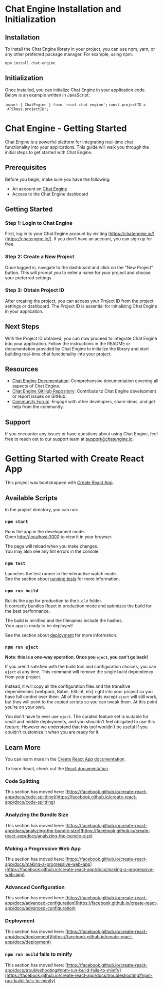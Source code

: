 # Chat Engine Installation and Initialization

## Installation

To install the Chat Engine library in your project, you can use npm, yarn, or any other preferred package manager. For example, using npm:

`npm install chat-engine`

## Initialization

Once installed, you can initialize Chat Engine in your application code. Below is an example written in JavaScript:

``import { ChatEngine } from 'react-chat-engine';``
``const projectID = 'APIkeys.projectID';``

# Chat Engine - Getting Started

Chat Engine is a powerful platform for integrating real-time chat functionality into your applications. This guide will walk you through the initial steps to get started with Chat Engine.

## Prerequisites

Before you begin, make sure you have the following:

- An account on [Chat Engine](https://chatengine.io/)
- Access to the Chat Engine dashboard

## Getting Started

### Step 1: Login to Chat Engine

First, log in to your Chat Engine account by visiting [https://chatengine.io/](https://chatengine.io/). If you don't have an account, you can sign up for free.

### Step 2: Create a New Project

Once logged in, navigate to the dashboard and click on the "New Project" button. This will prompt you to enter a name for your project and choose your preferred settings.

### Step 3: Obtain Project ID

After creating the project, you can access your Project ID from the project settings or dashboard. The Project ID is essential for initializing Chat Engine in your application.

## Next Steps

With the Project ID obtained, you can now proceed to integrate Chat Engine into your application. Follow the instructions in the README or documentation provided by Chat Engine to initialize the library and start building real-time chat functionality into your project.

## Resources

- [Chat Engine Documentation](https://docs.chatengine.io/): Comprehensive documentation covering all aspects of Chat Engine.
- [Chat Engine GitHub Repository](https://github.com/chat-engine/chat-engine): Contribute to Chat Engine development or report issues on GitHub.
- [Community Forum](https://forum.chatengine.io/): Engage with other developers, share ideas, and get help from the community.

## Support

If you encounter any issues or have questions about using Chat Engine, feel free to reach out to our support team at support@chatengine.io.

# Getting Started with Create React App

This project was bootstrapped with [Create React App](https://github.com/facebook/create-react-app).

## Available Scripts

In the project directory, you can run:

### `npm start`

Runs the app in the development mode.\
Open [http://localhost:3000](http://localhost:3000) to view it in your browser.

The page will reload when you make changes.\
You may also see any lint errors in the console.

### `npm test`

Launches the test runner in the interactive watch mode.\
See the section about [running tests](https://facebook.github.io/create-react-app/docs/running-tests) for more information.

### `npm run build`

Builds the app for production to the `build` folder.\
It correctly bundles React in production mode and optimizes the build for the best performance.

The build is minified and the filenames include the hashes.\
Your app is ready to be deployed!

See the section about [deployment](https://facebook.github.io/create-react-app/docs/deployment) for more information.

### `npm run eject`

**Note: this is a one-way operation. Once you `eject`, you can't go back!**

If you aren't satisfied with the build tool and configuration choices, you can `eject` at any time. This command will remove the single build dependency from your project.

Instead, it will copy all the configuration files and the transitive dependencies (webpack, Babel, ESLint, etc) right into your project so you have full control over them. All of the commands except `eject` will still work, but they will point to the copied scripts so you can tweak them. At this point you're on your own.

You don't have to ever use `eject`. The curated feature set is suitable for small and middle deployments, and you shouldn't feel obligated to use this feature. However we understand that this tool wouldn't be useful if you couldn't customize it when you are ready for it.

## Learn More

You can learn more in the [Create React App documentation](https://facebook.github.io/create-react-app/docs/getting-started).

To learn React, check out the [React documentation](https://reactjs.org/).

### Code Splitting

This section has moved here: [https://facebook.github.io/create-react-app/docs/code-splitting](https://facebook.github.io/create-react-app/docs/code-splitting)

### Analyzing the Bundle Size

This section has moved here: [https://facebook.github.io/create-react-app/docs/analyzing-the-bundle-size](https://facebook.github.io/create-react-app/docs/analyzing-the-bundle-size)

### Making a Progressive Web App

This section has moved here: [https://facebook.github.io/create-react-app/docs/making-a-progressive-web-app](https://facebook.github.io/create-react-app/docs/making-a-progressive-web-app)

### Advanced Configuration

This section has moved here: [https://facebook.github.io/create-react-app/docs/advanced-configuration](https://facebook.github.io/create-react-app/docs/advanced-configuration)

### Deployment

This section has moved here: [https://facebook.github.io/create-react-app/docs/deployment](https://facebook.github.io/create-react-app/docs/deployment)

### `npm run build` fails to minify

This section has moved here: [https://facebook.github.io/create-react-app/docs/troubleshooting#npm-run-build-fails-to-minify](https://facebook.github.io/create-react-app/docs/troubleshooting#npm-run-build-fails-to-minify)
